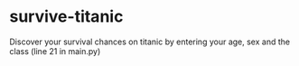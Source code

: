 # survive-titanic

Discover your survival chances on titanic by entering your age, sex and the class (line 21 in main.py)
